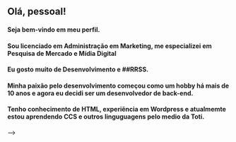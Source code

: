 ## Olá, pessoal!
#### Seja bem-vindo em meu perfil.
#### Sou licenciado em Administração em Marketing, me especializei em Pesquisa de Mercado e Mídia Digital
#### Eu gosto muito de Desenvolvimento e ##RRSS.
#### Minha paixão pelo desenvolvimento começou como um hobby há mais de 10 anos e agora eu decidi ser um desenvolvedor de back-end.

#### Tenho conhecimento de HTML, experiẽncia em Wordpress e atualmemte estou aprendendo CCS e outros linguguagens pelo medio da Toti.








-->
